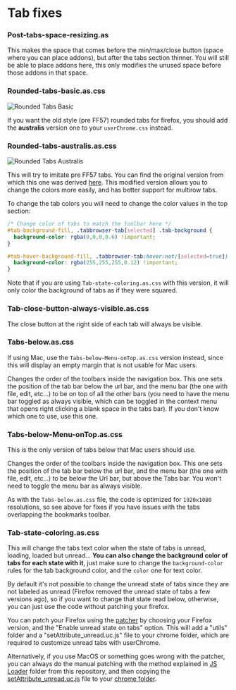 # Tab fixes

### Post-tabs-space-resizing.as
This makes the space that comes before the min/max/close button (space where you can place addons), but
after the tabs section thinner. You will still be able to place addons here, this only modifies the unused space before those addons in that space.

### Rounded-tabs-basic.as.css
![Rounded Tabs Basic](https://i.imgur.com/qoG4Iiy.png)

If you want the old style (pre FF57) rounded tabs for firefox, you should add the **australis** version one to your `userChrome.css` instead.

### Rounded-tabs-australis.as.css
![Rounded Tabs Australis](https://i.imgur.com/7UPopgX.png)

This will try to imitate pre FF57 tabs. You can find the original version from which this one was derived [here](https://github.com/wilfredwee/photon-australis).
This modified version allows you to change the colors more easily, and has better support for multirow tabs.

To change the tab colors you will need to change the color values in the top section:

``` CSS
/* Change color of tabs to match the toolbar here */
#tab-background-fill, .tabbrowser-tab[selected] .tab-background {
  background-color: rgba(0,0,0,0.6) !important;
}

#tab-hover-background-fill, .tabbrowser-tab:hover:not([selected=true]) .tab-background {
  background-color: rgba(255,255,255,0.12) !important;
}
```

Note that if you are using `Tab-state-coloring.as.css` with this version, it will only color the background of tabs as if they were squared.

### Tab-close-button-always-visible.as.css
The close button at the right side of each tab will always be visible.

### Tabs-below.as.css
If using Mac, use the `Tabs-below-Menu-onTop.as.css` version instead, since this will display an empty margin that is not usable for Mac users.

Changes the order of the toolbars inside the navigation box. This one sets the position of the tab bar below the url bar, and the menu bar (the one with file, edit, etc...) to be on top of all the other bars (you need to have the menu bar toggled as always visible, which can be toggled in the context menu that opens right clicking a blank space in the tabs bar). If you don't know which one to use, use this one.

### Tabs-below-Menu-onTop.as.css
This is the only version of tabs below that Mac users should use.

Changes the order of the toolbars inside the navigation box. This one sets the position of the tab bar below the url bar, and the menu bar (the one with file, edit, etc...) to be below the Url bar, but above the Tabs bar. You won't need to toggle the menu bar as always visible.

As with the `Tabs-below.as.css` file, the code is optimized for `1920x1080` resolutions, so see above for fixes if you have issues with the tabs overlapping the bookmarks toolbar.

### Tab-state-coloring.as.css
This will change the tabs text color when the state of tabs is unread, loading, loaded but unread...
**You can also change the background color of tabs for each state with it**, just make sure to change the `background-color` rules for the tab background color, and the `color` one for text color.

By default it's not possible to change the unread state of tabs since they are not labeled as unread (Firefox removed the unread state of tabs a few versions ago), so if you want to change that state read below, otherwise, you can just use the code without patching your firefox.

You can patch your Firefox using the [patcher](https://github.com/Izheil/Quantum-Nox-Firefox-Dark-Full-Theme/releases) by choosing your Firefox version, and the "Enable unread state on tabs" option.
This will add a "utils" folder and a "setAttribute_unread.uc.js" file to your chrome folder, which are required to customize unread tabs with userChrome.

Alternatively, if you use MacOS or something goes wrong with the patcher, you can always do the manual patching with the method explained in [JS Loader](https://github.com/Izheil/Quantum-Nox-Firefox-Dark-Full-Theme/tree/master/Multirow%20and%20other%20functions/JS%20Loader) folder from this repository, and then copying the [setAttribute_unread.uc.js](https://raw.githubusercontent.com/Izheil/Quantum-Nox-Firefox-Dark-Full-Theme/master/CSS%20tweaks/Tabs/setAttribute_unread.uc.js) file to your [chrome folder](https://github.com/Izheil/Quantum-Nox-Firefox-Dark-Full-Theme/wiki/Chrome-and-Root-folders#the-chrome-folder).
